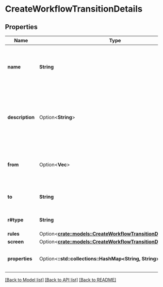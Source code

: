 # CreateWorkflowTransitionDetails

## Properties

Name | Type | Description | Notes
------------ | ------------- | ------------- | -------------
**name** | **String** | The name of the transition. The maximum length is 60 characters. | 
**description** | Option<**String**> | The description of the transition. The maximum length is 1000 characters. | [optional]
**from** | Option<**Vec<String>**> | The statuses the transition can start from. | [optional]
**to** | **String** | The status the transition goes to. | 
**r#type** | **String** | The type of the transition. | 
**rules** | Option<[**crate::models::CreateWorkflowTransitionDetailsRules**](CreateWorkflowTransitionDetails_rules.md)> |  | [optional]
**screen** | Option<[**crate::models::CreateWorkflowTransitionDetailsScreen**](CreateWorkflowTransitionDetails_screen.md)> |  | [optional]
**properties** | Option<**::std::collections::HashMap<String, String>**> | The properties of the transition. | [optional]

[[Back to Model list]](../README.md#documentation-for-models) [[Back to API list]](../README.md#documentation-for-api-endpoints) [[Back to README]](../README.md)


